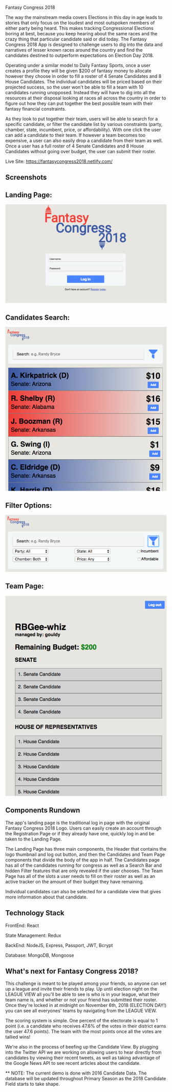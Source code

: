 Fantasy Congress 2018

The way the mainstream media covers Elections in this day in age leads to stories that only focus on the loudest and most outspoken members of either party being heard. This makes tracking Congressional Elections boring at best, because you keep hearing about the same races and the crazy thing that particular candidate said or did today. The Fantasy Congress 2018 App is designed to challenge users to dig into the data and narratives of lesser known races around the country and find the candidates destined to outperform expectations on Election Day 2018.

Operating under a similar model to Daily Fantasy Sports, once a user creates a profile they will be given $200 of fantasy money to allocate however they choose in order to fill a roster of 4 Senate Candidates and 8 House Candidates. The individual candidates will be priced based on their projected success, so the user won't be able to fill a team with 10 candidates running unopposed. Instead they will have to dig into all the resources at their disposal looking at races all across the country in order to figure out how they can put together the best possible team with their fantasy financial constraints.

As they look to put together their team, users will be able to search for a specific candidate, or filter the candidate list by various constraints (party, chamber, state, incumbent, price, or affordability). With one click the user can add a candidate to their team. If however a team becomes too expensive, a user can also easily drop a candidate from their team as well. Once a user has a full roster of 4 Senate Candidates and 8 House Candidates without going over budget, the user can submit their roster.

Live Site: https://fantasycongress2018.netlify.com/

## Screenshots

Landing Page:
----------------------------------------------------------------------------------------------
![LandingPage](screenshots/fc18-landing-page.png "LandingPage")

Candidates Search:
----------------------------------------------------------------------------------------------
![CandidatesSearch](screenshots/fc18-candidates-search.png "CandidatesSearch")

Filter Options:
----------------------------------------------------------------------------------------------
![FilterOptions](screenshots/fc18-filter-options.png "FilterOptions")

Team Page:
----------------------------------------------------------------------------------------------
![TeamPage](screenshots/fc18-team-page.png "TeamPage")

## Components Rundown

The app's landing page is the traditional log in page with the original Fantasy Congress 2018 Logo. Users can easily create an account through the Registration Page or if they already have one, quickly log in and be taken to the Landing Page.

The Landing Page has three main components, the Header that contains the logo thumbnail and log out button, and then the Candidates and Team Page components that divide the body of the app in half. The Candidates page has all of the candidates running for congress as well as a Search Bar and hidden Filter features that are only revealed if the user chooses. The Team Page has all of the slots a user needs to fill on their roster as well as an active tracker on the amount of their budget they have remaining.

Individual candidates can also be selected for a candidate view that gives more information about that candidate.

## Technology Stack

FrontEnd: React

State Management: Redux

BackEnd: NodeJS, Express, Passport, JWT, Bcrypt

Database: MongoDB, Mongoose

## What's next for Fantasy Congress 2018?

This challenge is meant to be played among your friends, so anyone can set up a league and invite their friends to play. Up until election night on the LEAGUE VIEW all you'll be able to see is who is in your league, what their team name is, and whether or not your friend has submitted their roster. Once they're locked in at midnight on November 6th, 2018 (ELECTION DAY!) you can see all everyones' teams by navigating from the LEAGUE VIEW.

The scoring system is simple. One percent of the electorate is equal to 1 point (i.e. a candidate who receives 47.6% of the votes in their district earns the user 47.6 points). The team with the most points once all the votes are tallied wins!

We're also in the process of beefing up the Candidate View. By plugging into the Twitter API we are working on allowing users to hear directly from candidates by viewing their recent tweets, as well as taking advantage of the Google News API to see recent articles about the candidate.

** NOTE: The current demo is done with 2016 Candidate Data. The database will be updated throughout Primary Season as the 2018 Candidate Field starts to take shape.
